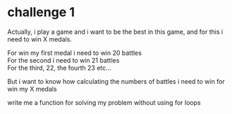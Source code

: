 # challenge 1

Actually, i play a game and i want to be the best in this game,
and for this i need to win X medals.

For win my first medal i need to win 20 battles  
For the second i need to win 21 battles  
For the third, 22, the fourth 23 etc...  

But i want to know how calculating the numbers of battles i need to win for win my X medals

write me a function for solving my problem without using for loops